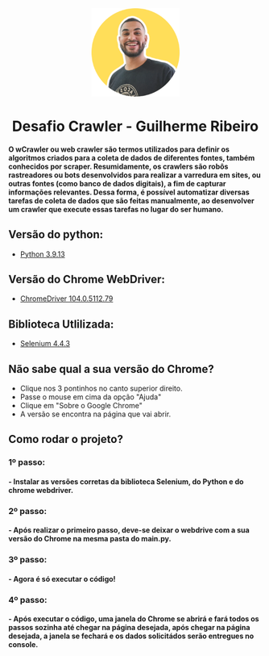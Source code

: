 <div align="center">
<img src="https://github.com/guilhermerm99/desafio-crawler/blob/main/eu.png" width="175px">
</div>
<h1 align="center">Desafio Crawler - Guilherme Ribeiro</h1>
<h4 align="left">O wCrawler ou web crawler são termos utilizados para definir os algoritmos criados para a coleta de dados de diferentes fontes, também conhecidos por scraper. Resumidamente, os crawlers são robôs rastreadores ou bots desenvolvidos para realizar a varredura em sites, ou outras fontes (como banco de dados digitais), a fim de capturar informações relevantes. Dessa forma, é possível automatizar diversas tarefas de coleta de dados que são feitas manualmente, ao desenvolver um crawler que execute essas tarefas no lugar do ser humano.</h4>

<h3 align="left">

## Versão do python:
- [Python 3.9.13](https://www.python.org/downloads/release/python-3913/)

## Versão do Chrome WebDriver:
- [ChromeDriver 104.0.5112.79](https://chromedriver.chromium.org/downloads)
 
 ## Biblioteca Utlilizada:
- [Selenium 4.4.3](https://pypi.org/project/selenium/)
 
## Não sabe qual a sua versão do Chrome?
- Clique nos 3 pontinhos no canto superior direito.
- Passe o mouse em cima da opção "Ajuda"
- Clique em "Sobre o Google Chrome"
- A versão se encontra na página que vai abrir.
</h3>

<h2 align="left">Como rodar o projeto?</h2>

<h3 align="left">
 
 <h3>
1º passo:
  </h3>
 
  <h4>
  - Instalar as versões corretas da biblioteca Selenium, do Python e do chrome webdriver.</h4>
 
 <h3>
2º passo:
  </h3>
 
  <h4>
  - Após realizar o primeiro passo, deve-se deixar o webdrive com a sua versão do Chrome na mesma pasta do main.py.</h4>
 
 <h3>
3º passo:
  </h3>
 
  <h4>
  - Agora é só executar o código!</h4>
  
   <h3>
4º passo:
  </h3>
 
 <h4>
  - Após executar o código, uma janela do Chrome se abrirá e fará todos os passos sozinha até chegar na página desejada, após chegar na página desejada, a janela se fechará e os dados solicitádos serão entregues no console.</h4>

 
</h3>


